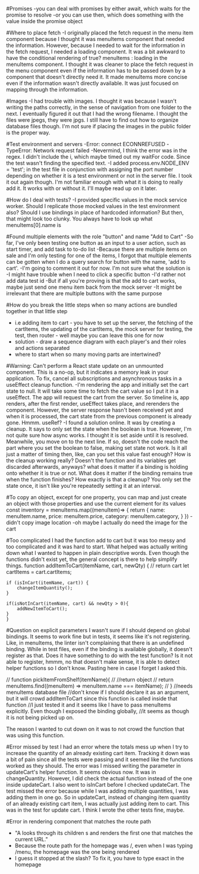 #Promises
-you can deal with promises by either await, which waits for the promise to resolve
-or you can use then, which does something with the value inside the promise object

#Where to place fetch
-I originally placed the fetch request in the menu item component because I thought it was menuItems component that needed the information. However, because I needed to wait for the information in the fetch request, I needed a loading component. It was a bit awkward to have the conditional rendering of true? menuItems : loading in the menuItems component. I thought it was cleaner to place the fetch request in the menu component even if the information has to be passed down by a component that doesn't directly need it. It made menuItems more concise even if the information wasn't directly available. It was just focused on mapping through the information.

#Images
-I had trouble with images. I thought it was because I wasn't writing the paths correctly, in the sense of navigation from one folder to the next. I eventually figured it out that I had the wrong filename. I thought the files were jpegs, they were jpgs. I still have to find out how to organize database files though. I'm not sure if placing the images in the public folder is the proper way.

#Test environment and servers
-Error: connect ECONNREFUSED
-TypeError: Network request failed
-Nevermind, I think the error was in the regex. I didn't include the i, which maybe timed out my waitFor code. Since the test wasn't finding the specified text.
-I added process.env.NODE_ENV = 'test'; in the test file in conjunction with assigning the port number depending on whether it is a test environment or not in the server file. I took it out again though. I'm not familiar enough with what it is doing to really add it. It works with or without it. I'll maybe read up on it later.

#How do I deal with tests?
-I provided specific values in the mock service worker. Should I replicate those mocked values in the test environment also? Should I use bindings in place of hardcoded information? But then, that might look too clunky. You always have to look up what menuItems[0].name is

#Found multiple elements with the role "button" and name "Add to Cart"
-So far, I've only been testing one button as an input to a user action, such as start timer, and add task to to-do list
-Because there are multiple items on sale and I'm only testing for one of the items, I forgot that multiple elements can be gotten when I do a query search for button with the name, 'add to cart'.
-I'm going to comment it out for now. I'm not sure what the solution is
-I might have trouble when I need to click a specific button
-I'd rather not add data test id
-But if all you're proving is that the add to cart works, maybe just send one menu item back from the mock server
-It might be irrelevant that there are multiple buttons with the same purpose

#How do you break the little steps when so many actions are bundled together in that little step
- i.e adding item to cart - you have to set up the server, the fetching of the cartItems, the updating of the cartItems, the mock server for testing, the test, then router - well maybe you can leave this one for now
- solution - draw a sequence diagram with each player's and their roles and actions separated
- where to start when so many moving parts are intertwined?

#Warning: Can't perform a React state update on an unmounted component. This is a no-op, but it indicates a memory leak in your application. To fix, cancel all subscriptions and asynchronous tasks in a useEffect cleanup function.
-I'm rendering the app and initially set the cart state to null. It will take some time to fetch the cart value so I put it in a useEffect. The app will request the cart from the server. So timeline is, app renders, after the first render, useEffect takes place, and rerenders the component. However, the server response hasn't been received yet and when it is processed, the cart state from the previous component is already gone. Hmmm. useRef?
-I found a solution online. It was by creating a cleanup. It says to only set the state when the boolean is true. However, I'm not quite sure how async works. I thought it is set aside until it is resolved. Meanwhile, you move on to the next line. If so, doesn't the code reach the part where you set the boolean to false, making set state not work. Is it all just a matter of timing then, like, can you set this value fast enough? How is the cleanup working really? Doesn't the function and its variables get discarded afterwards, anyways? what does it matter if a binding is holding onto whether it is true or not. What does it matter if the binding remains true when the function finishes? How exactly is that a cleanup? You only set the state once, it isn't like you're repeatedly setting it at an interval.

#To copy an object, except for one property, you can map and just create an object with those properties and use the current element for its values
const inventory = menuItems.map((menuItem)=> {
    return {
        name: menuItem.name,
        price: menuItem.price,
        category: menuItem.category,
    }
})
-didn't copy image location
-oh maybe I actually do need the image for the cart

#Too complicated
I had the function add to cart but it was too messy and too complicated and it was hard to start. What helped was actually writing down what I wanted to happen in plain descriptive words. Even though the functions didn't exist yet, the general concept is there to help simplify things.
    function addItemToCart(itemName, cart, newQty) {
    // return cart
    let cartItems = cart.cartItems;

    if (isInCart(itemName, cart)) {
        changeItemQuantity();
    } 

    if(isNotInCart(itemName, cart) && newQty > 0){
        addNewItemToCart();
    }
    }

#Question on explicit parameters
I wasn't sure if I should depend on global bindings. It seems to work fine but in tests, it seems like it's not registering. Like, in menuItems, the linter isn't complaining that there is an undefined binding. While in test files, even if the binding is available globally, it doesn't register as that. Does it have something to do with the test function? Is it not able to register, hmmm, no that doesn't make sense, it is able to detect helper functions so I don't know. Pasting here in case I forget I asked this.

// function pickItemFromShelf(itemName){
//     //return object
//     return menuItems.find((menuItem) => menuItem.name === itemName);
// }
//needs menuItems database file
//don't know if I should declare it as an argument, but it will crowd addItemToCart since this function is called inside that function
//I just tested it and it seems like I have to pass menuItems explicitly. Even though I exposed the binding globally,
//it seems as though it is not being picked up on.

The reason I wanted to cut down on it was to not crowd the function that was using this function.

#Error missed by test
I had an error where the totals mess up when I try to increase the quantity of an already existing cart item. Tracking it down was a bit of pain since all the tests were passing and it seemed like the functions worked as they should. The error was I missed writing the parameter in updateCart's helper function. It seems obvious now. It was in changeQuantity. However, I did check the actual function instead of the one inside updateCart. I also went to isInCart before I checked updateCart. The test missed the error because while I was adding multiple quantities, I was adding them in one go. So in updateCart, instead of changing item quantity of an already existing cart item, I was actually just adding item to cart. This was in the test for update cart. I think I wrote the other tests fine, maybe.

#Error in rendering component that matches the route path
- "A <Switch> looks through its children <Route>s and renders the first one that matches the current URL."
- Because the route path for the homepage was /, even when I was typing /menu, the homepage was the one being rendered
- I guess it stopped at the slash? To fix it, you have to type exact in the homepage